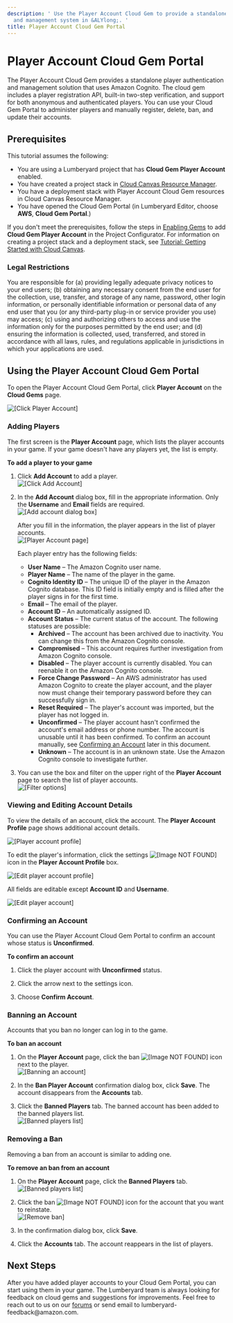 ```yaml
---
description: ' Use the Player Account Cloud Gem to provide a standalone player authentication
  and management system in &ALYlong;. '
title: Player Account Cloud Gem Portal
---
```

# Player Account Cloud Gem Portal<a name="cloud-canvas-cloud-gem-player-account"></a>

The Player Account Cloud Gem provides a standalone player authentication and management solution that uses Amazon Cognito\. The cloud gem includes a player registration API, built\-in two\-step verification, and support for both anonymous and authenticated players\. You can use your Cloud Gem Portal to administer players and manually register, delete, ban, and update their accounts\.

## Prerequisites<a name="cloud-canvas-cloud-gem-player-account-prerequisites"></a>

This tutorial assumes the following:
+ You are using a Lumberyard project that has **Cloud Gem Player Account** enabled\.
+ You have created a project stack in [Cloud Canvas Resource Manager](cloud-canvas-ui-rm-overview.md)\.
+ You have a deployment stack with Player Account Cloud Gem resources in Cloud Canvas Resource Manager\.
+ You have opened the Cloud Gem Portal \(in Lumberyard Editor, choose **AWS**, **Cloud Gem Portal**\.\)

If you don't meet the prerequisites, follow the steps in [Enabling Gems](gems-system-using-project-configurator.md) to add **Cloud Gem Player Account** in the Project Configurator\. For information on creating a project stack and a deployment stack, see [Tutorial: Getting Started with Cloud Canvas](cloud-canvas-tutorial.md)\.

### Legal Restrictions<a name="cloud-canvas-cloud-gem-player-account-legal-restrictions"></a>

You are responsible for \(a\) providing legally adequate privacy notices to your end users; \(b\) obtaining any necessary consent from the end user for the collection, use, transfer, and storage of any name, password, other login information, or personally identifiable information or personal data of any end user that you \(or any third\-party plug\-in or service provider you use\) may access; \(c\) using and authorizing others to access and use the information only for the purposes permitted by the end user; and \(d\) ensuring the information is collected, used, transferred, and stored in accordance with all laws, rules, and regulations applicable in jurisdictions in which your applications are used\.

## Using the Player Account Cloud Gem Portal<a name="cloud-canvas-cloud-gem-player-account-using-the-player-account-cloud-gem-portal"></a>

To open the Player Account Cloud Gem Portal, click **Player Account** on the **Cloud Gems** page\.

![\[Click Player Account\]](/images/userguide/cloud_canvas/cloud-canvas-cloud-gem-player-account-1.png)

### Adding Players<a name="cloud-canvas-cloud-gem-player-account-adding-users"></a>

The first screen is the **Player Account** page, which lists the player accounts in your game\. If your game doesn't have any players yet, the list is empty\.

**To add a player to your game**

1. Click **Add Account** to add a player\.  
![\[Click Add Account\]](/images/userguide/cloud_canvas/cloud-canvas-cloud-gem-player-account-add-account-button.png)

1. In the **Add Account** dialog box, fill in the appropriate information\. Only the **Username** and **Email** fields are required\.  
![\[Add account dialog box\]](/images/userguide/cloud_canvas/cloud-canvas-cloud-gem-player-account-add-account-dialog-box.png)

   After you fill in the information, the player appears in the list of player accounts\.  
![\[Player Account page\]](/images/userguide/cloud_canvas/cloud-canvas-cloud-gem-player-account-2.png)

   Each player entry has the following fields:
   + **User Name** – The Amazon Cognito user name\.
   + **Player Name** – The name of the player in the game\.
   + **Cognito Identity ID** – The unique ID of the player in the Amazon Cognito database\. This ID field is initially empty and is filled after the player signs in for the first time\.
   + **Email** – The email of the player\.
   + **Account ID** – An automatically assigned ID\.
   + **Account Status** – The current status of the account\. The following statuses are possible:
     + **Archived** – The account has been archived due to inactivity\. You can change this from the Amazon Cognito console\.
     + **Compromised** – This account requires further investigation from Amazon Cognito console\.
     + **Disabled** – The player account is currently disabled\. You can reenable it on the Amazon Cognito console\.
     + **Force Change Password** – An AWS administrator has used Amazon Cognito to create the player account, and the player now must change their temporary password before they can successfully sign in\.
     + **Reset Required** – The player's account was imported, but the player has not logged in\.
     + **Unconfirmed** – The player account hasn't confirmed the account's email address or phone number\. The account is unusable until it has been confirmed\. To confirm an account manually, see [Confirming an Account](#cloud-canvas-cloud-gem-player-account-confirming-an-account) later in this document\.
     + **Unknown** – The account is in an unknown state\. Use the Amazon Cognito console to investigate further\.

1. You can use the box and filter on the upper right of the **Player Account** page to search the list of player accounts\.  
![\[Filter options\]](/images/userguide/cloud_canvas/cloud-canvas-cloud-gem-player-account-3.png)

### Viewing and Editing Account Details<a name="cloud-canvas-cloud-gem-player-account-viewing-and-editing-account-details"></a>

To view the details of an account, click the account\. The **Player Account Profile** page shows additional account details\.

![\[Player account profile\]](/images/userguide/cloud_canvas/cloud-canvas-cloud-gem-player-account-4.png)

To edit the player's information, click the settings ![\[Image NOT FOUND\]](/images/userguide/cloud_canvas/cloud-canvas-cloud-gem-player-account-settings-icon.png) icon in the **Player Account Profile** box\.

![\[Edit player account profile\]](/images/userguide/cloud_canvas/cloud-canvas-cloud-gem-player-account-5.png)

All fields are editable except **Account ID** and **Username**\.

![\[Edit player account\]](/images/userguide/cloud_canvas/cloud-canvas-cloud-gem-player-account-6.png)

### Confirming an Account<a name="cloud-canvas-cloud-gem-player-account-confirming-an-account"></a>

You can use the Player Account Cloud Gem Portal to confirm an account whose status is **Unconfirmed**\.

**To confirm an account**

1. Click the player account with **Unconfirmed** status\.

1. Click the arrow next to the settings icon\.

1. Choose **Confirm Account**\.

### Banning an Account<a name="cloud-canvas-cloud-gem-player-account-banning-an-account"></a>

Accounts that you ban no longer can log in to the game\.

**To ban an account**

1. On the **Player Account** page, click the ban ![\[Image NOT FOUND\]](/images/userguide/cloud_canvas/cloud-canvas-cloud-gem-leaderboard-ban-icon.png) icon next to the player\.  
![\[Banning an account\]](/images/userguide/cloud_canvas/cloud-canvas-cloud-gem-player-account-8.png)

1. In the **Ban Player Account** confirmation dialog box, click **Save**\. The account disappears from the **Accounts** tab\.

1. Click the **Banned Players** tab\. The banned account has been added to the banned players list\.  
![\[Banned players list\]](/images/userguide/cloud_canvas/cloud-canvas-cloud-gem-player-account-9.png)

### Removing a Ban<a name="cloud-canvas-cloud-gem-player-account-removing-a-ban"></a>

Removing a ban from an account is similar to adding one\.

**To remove an ban from an account**

1. On the **Player Account** page, click the **Banned Players** tab\.  
![\[Banned players list\]](/images/userguide/cloud_canvas/cloud-canvas-cloud-gem-player-account-9.png)

1. Click the ban ![\[Image NOT FOUND\]](/images/userguide/cloud_canvas/cloud-canvas-cloud-gem-leaderboard-ban-icon.png) icon for the account that you want to reinstate\.  
![\[Remove ban\]](/images/userguide/cloud_canvas/cloud-canvas-cloud-gem-player-account-remove-ban.png)

1. In the confirmation dialog box, click **Save**\. 

1. Click the **Accounts** tab\. The account reappears in the list of players\.

## Next Steps<a name="cloud-canvas-cloud-gem-player-account-next-steps"></a>

After you have added player accounts to your Cloud Gem Portal, you can start using them in your game\. The Lumberyard team is always looking for feedback on cloud gems and suggestions for improvements\. Feel free to reach out to us on our [forums](https://forums.awsgametech.com/) or send email to lumberyard\-feedback@amazon\.com\.